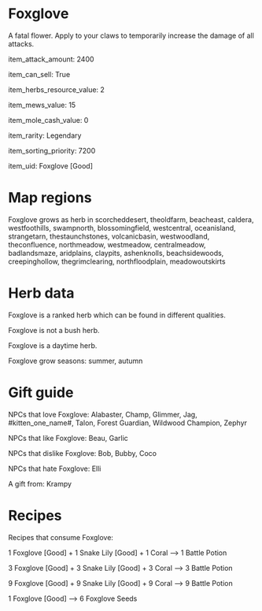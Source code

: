 # Foxglove

A fatal flower. Apply to your claws to temporarily increase the damage of all attacks.

item_attack_amount: 2400

item_can_sell: True

item_herbs_resource_value: 2

item_mews_value: 15

item_mole_cash_value: 0

item_rarity: Legendary

item_sorting_priority: 7200

item_uid: Foxglove [Good]

# Map regions

Foxglove grows as herb in scorcheddesert, theoldfarm, beacheast, caldera, westfoothills, swampnorth, blossomingfield, westcentral, oceanisland, strangetarn, thestaunchstones, volcanicbasin, westwoodland, theconfluence, northmeadow, westmeadow, centralmeadow, badlandsmaze, aridplains, claypits, ashenknolls, beachsidewoods, creepinghollow, thegrimclearing, northfloodplain, meadowoutskirts

# Herb data

Foxglove is a ranked herb which can be found in different qualities.

Foxglove is not a bush herb.

Foxglove is a daytime herb.

Foxglove grow seasons: summer, autumn

# Gift guide

NPCs that love Foxglove: Alabaster, Champ, Glimmer, Jag, #kitten_one_name#, Talon, Forest Guardian, Wildwood Champion, Zephyr

NPCs that like Foxglove: Beau, Garlic

NPCs that dislike Foxglove: Bob, Bubby, Coco

NPCs that hate Foxglove: Elli

A gift from: Krampy

# Recipes

Recipes that consume Foxglove:

1 Foxglove [Good] + 1 Snake Lily [Good] + 1 Coral --> 1 Battle Potion

3 Foxglove [Good] + 3 Snake Lily [Good] + 3 Coral --> 3 Battle Potion

9 Foxglove [Good] + 9 Snake Lily [Good] + 9 Coral --> 9 Battle Potion

1 Foxglove [Good] --> 6 Foxglove Seeds